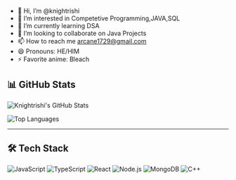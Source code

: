 - 👋 Hi, I’m @knightrishi
- 👀 I’m interested in Competetive Programming,JAVA,SQL
- 🌱 I’m currently learning DSA 
- 💞️ I’m looking to collaborate on Java Projects
- 📫 How to reach me arcane1729@gmail.com
- 😄 Pronouns: HE/HIM
- ⚡ Favorite anime: Bleach
## 📊 GitHub Stats

![Knightrishi's GitHub Stats](https://github-readme-stats.vercel.app/api?username=knightrishi&show_icons=true&theme=dark)

![Top Languages](https://github-readme-stats.vercel.app/api/top-langs/?username=knightrishi&layout=compact&theme=dark)

---

## 🛠️ Tech Stack

![JavaScript](https://img.shields.io/badge/JavaScript-F7DF1E?style=for-the-badge&logo=javascript&logoColor=black)
![TypeScript](https://img.shields.io/badge/TypeScript-007ACC?style=for-the-badge&logo=typescript&logoColor=white)
![React](https://img.shields.io/badge/React-61DAFB?style=for-the-badge&logo=react&logoColor=black)
![Node.js](https://img.shields.io/badge/Node.js-339933?style=for-the-badge&logo=node-dot-js&logoColor=white)
![MongoDB](https://img.shields.io/badge/MongoDB-47A248?style=for-the-badge&logo=mongodb&logoColor=white)
![C++](https://img.shields.io/badge/C++-00599C?style=for-the-badge&logo=c%2B%2B&logoColor=white)

<!---
knightrishi/knightrishi is a ✨ special ✨ repository because its `README.md` (this file) appears on your GitHub profile.
You can click the Preview link to take a look at your changes.
--->
